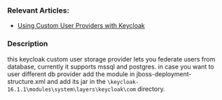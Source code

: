 ### Relevant Articles:

- [Using Custom User Providers with Keycloak](https://www.baeldung.com/java-keycloak-custom-user-providers)

### Description

this keycloak custom user storage provider lets you federate users from database, currently it supports mssql and postgres. in case you want to user different db provider add the module in jboss-deployment-structure.xml
and add its jar in the `\keycloak-16.1.1\modules\system\layers\keycloak\com` directory.